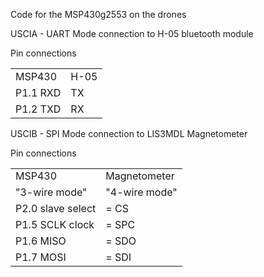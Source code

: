 Code for the MSP430g2553 on the drones

USCIA - UART Mode connection to H-05 bluetooth module

<table>
  <tr>
    Pin connections
  </tr>
  <tr>
    <td>MSP430</td>
    <td>H-05</td>
  </tr>
  <tr>
    <td>P1.1 RXD</td>
    <td>TX</td>
  </tr>
  <tr>
    <td>P1.2 TXD</td>
    <td>RX</td>
  </tr>
</table> 

USCIB - SPI Mode connection to LIS3MDL Magnetometer
 
  <table>
  <tr>
    Pin connections
  </tr>
    <tr>
      <td>MSP430</td>
      <td>Magnetometer</td>
    </tr>
    <tr>
      <td>"3-wire mode"</td>
      <td>"4-wire mode"</td>
    </tr>
    <tr>
      <td>P2.0 slave select</td>
      <td>= CS</td>
    </tr>
     <tr>
      <td>P1.5 SCLK clock</td>
      <td>= SPC</td>
    </tr>
     <tr>
      <td>P1.6 MISO</td>
      <td>= SDO</td>
    </tr>
    <tr>
      <td>P1.7 MOSI</td>
      <td>= SDI</td>
    </tr>
  </table>
